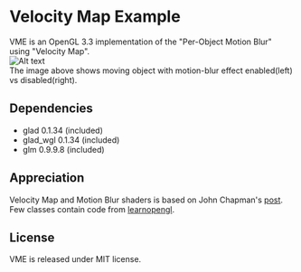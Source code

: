 Velocity Map Example
====================
VME is an OpenGL 3.3 implementation of the "Per-Object Motion Blur" using "Velocity Map".<br/>
![Alt text](/Images/Preview.png?raw=true "Preview")<br/>
The image above shows moving object with motion-blur effect enabled(left) vs disabled(right).<br/>

## Dependencies
- glad 0.1.34 (included)
- glad_wgl 0.1.34 (included)
- glm 0.9.9.8 (included)

## Appreciation
Velocity Map and Motion Blur shaders is based on John Chapman's [post](http://john-chapman-graphics.blogspot.com/2013/01/per-object-motion-blur.html).<br/>
Few classes contain code from [learnopengl](https://learnopengl.com/).<br/>

## License
VME is released under MIT license.